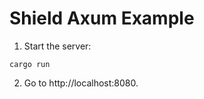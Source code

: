 # Shield Axum Example

1. Start the server:

```shell
cargo run
```

2. Go to http://localhost:8080.
